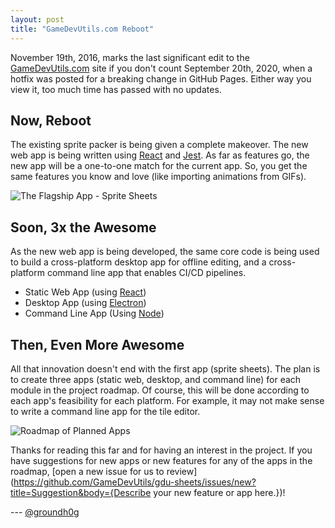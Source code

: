 ```yaml
---
layout: post
title: "GameDevUtils.com Reboot"
---
```


November 19th, 2016, marks the last significant edit to the [GameDevUtils.com](http://gamedevutils.com/) site if you don't count September 20th, 2020, when a hotfix was posted for a breaking change in GitHub Pages. Either way you view it, too much time has passed with no updates.

## Now, Reboot

The existing sprite packer is being given a complete makeover. The new web app is being written using [React](https://reactjs.org/) and [Jest](https://jestjs.io/). As far as features go, the new app will be a one-to-one match for the current app. So, you get the same features you know and love (like importing animations from GIFs).

![The Flagship App - Sprite Sheets]({{baseurl}}/images/GameDevUtils-com-sheets.jpeg)

## Soon, 3x the Awesome

As the new web app is being developed, the same core code is being used to build a cross-platform desktop app for offline editing, and a cross-platform command line app that enables CI/CD pipelines.

- Static Web App (using [React](https://reactjs.org/))
- Desktop App (using [Electron](https://www.electronjs.org/))
- Command Line App (Using [Node](https://nodejs.org/))

## Then, Even More Awesome

All that innovation doesn't end with the first app (sprite sheets). The plan is to create three apps (static web, desktop, and command line) for each module in the project roadmap. Of course, this will be done according to each app's feasibility for each platform. For example, it may not make sense to write a command line app for the tile editor.

![Roadmap of Planned Apps]({{baseurl}}/images/GameDevUtils-com-roadmap.png)

Thanks for reading this far and for having an interest in the project. If you have suggestions for new apps or new features for any of the apps in the roadmap, [open a new issue for us to review](https://github.com/GameDevUtils/gdu-sheets/issues/new?title=Suggestion&body={Describe your new feature or app here.})!

--- [@groundh0g](https://twitter.com/groundh0g)